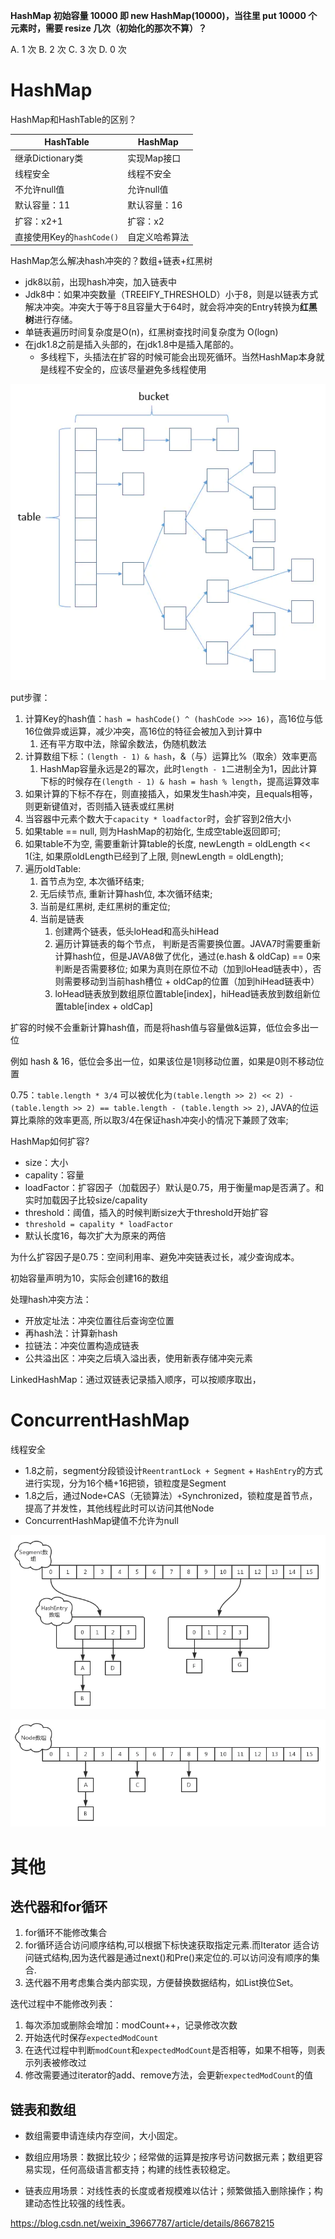 

**HashMap 初始容量 10000 即 new HashMap(10000)，当往里 put 10000 个元素时，需要 resize 几次（初始化的那次不算）？**

A. 1 次
B. 2 次
C. 3 次
D. 0 次

# HashMap

HashMap和HashTable的区别？

| HashTable                 | HashMap        |
| ------------------------- | -------------- |
| 继承Dictionary类          | 实现Map接口    |
| 线程安全                  | 线程不安全     |
| 不允许null值              | 允许null值     |
| 默认容量：11              | 默认容量：16   |
| 扩容：x2+1                | 扩容：x2       |
| 直接使用Key的`hashCode()` | 自定义哈希算法 |

HashMap怎么解决hash冲突的？数组+链表+红黑树

   * jdk8以前，出现hash冲突，加入链表中
   * Jdk8中：如果冲突数量（TREEIFY_THRESHOLD）小于8，则是以链表方式解决冲突。冲突大于等于8且容量大于64时，就会将冲突的Entry转换为**红黑树**进行存储。
   * 单链表遍历时间复杂度是O(n)，红黑树查找时间复杂度为 O(logn)
   * 在jdk1.8之前是插入头部的，在jdk1.8中是插入尾部的。
     * 多线程下，头插法在扩容的时候可能会出现死循环。当然HashMap本身就是线程不安全的，应该尽量避免多线程使用



![](HashMap/HashMap.png)

put步骤：

1. 计算Key的hash值：`hash = hashCode() ^ (hashCode >>> 16)`，高16位与低16位做异或运算，减少冲突，高16位的特征会被加入到计算中
   1. 还有平方取中法，除留余数法，伪随机数法
2. 计算数组下标：`(length - 1) & hash`，&（与）运算比%（取余）效率更高
   1. HashMap容量永远是2的幂次，此时`length - 1`二进制全为1，因此计算下标的时候存在`(length - 1) & hash = hash % length`，提高运算效率
3. 如果计算的下标不存在，则直接插入，如果发生hash冲突，且equals相等，则更新键值对，否则插入链表或红黑树
4. 当容器中元素个数大于`capacity * loadfactor`时，会扩容到2倍大小
5. 如果table == null, 则为HashMap的初始化, 生成空table返回即可;
6. 如果table不为空, 需要重新计算table的长度, newLength = oldLength << 1(注, 如果原oldLength已经到了上限, 则newLength = oldLength);
3. 遍历oldTable:
   1. 首节点为空, 本次循环结束;
   2. 无后续节点, 重新计算hash位, 本次循环结束;
   3. 当前是红黑树, 走红黑树的重定位;
   4. 当前是链表
      1. 创建两个链表，低头loHead和高头hiHead
      2. 遍历计算链表的每个节点， 判断是否需要换位置。JAVA7时需要重新计算hash位，但是JAVA8做了优化，通过(e.hash & oldCap) == 0来判断是否需要移位; 如果为真则在原位不动（加到loHead链表中），否则需要移动到当前hash槽位 + oldCap的位置（加到hiHead链表中）
      3. loHead链表放到数组原位置table[index]，hiHead链表放到数组新位置table[index + oldCap]

扩容的时候不会重新计算hash值，而是将hash值与容量做&运算，低位会多出一位

例如 hash & 16，低位会多出一位，如果该位是1则移动位置，如果是0则不移动位置

0.75：`table.length * 3/4` 可以被优化为`(table.length >> 2) << 2) - (table.length >> 2) == table.length - (table.length >> 2)`, JAVA的位运算比乘除的效率更高, 所以取3/4在保证hash冲突小的情况下兼顾了效率;

HashMap如何扩容?

* size：大小
* capality：容量
* loadFactor：扩容因子（加载因子）默认是0.75，用于衡量map是否满了。和实时加载因子比较size/capality
* threshold：阈值，插入的时候判断size大于threshold开始扩容
* `threshold = capality * loadFactor`
* 默认长度16，每次扩大为原来的两倍

为什么扩容因子是0.75：空间利用率、避免冲突链表过长，减少查询成本。

初始容量声明为10，实际会创建16的数组

处理hash冲突方法：

* 开放定址法：冲突位置往后查询空位置
* 再hash法：计算新hash
* 拉链法：冲突位置构造成链表
* 公共溢出区：冲突之后填入溢出表，使用新表存储冲突元素

LinkedHashMap：通过双链表记录插入顺序，可以按顺序取出，

# ConcurrentHashMap

线程安全

* 1.8之前，segment分段锁设计`ReentrantLock + Segment` + `HashEntry`的方式进行实现，分为16个桶+16把锁，锁粒度是Segment
* 1.8之后，通过Node` + `CAS（无锁算法）` + `Synchronized，锁粒度是首节点，提高了并发性，其他线程此时可以访问其他Node
* ConcurrentHashMap键值不允许为null

![](HashMap/Java7ConcurrentHashMap.png)

![](HashMap/Java8ConcurrentHashMap.png)

# 其他

## 迭代器和for循环

1. for循环不能修改集合
2. for循环适合访问顺序结构,可以根据下标快速获取指定元素.而Iterator 适合访问链式结构,因为迭代器是通过next()和Pre()来定位的.可以访问没有顺序的集合.
3. 迭代器不用考虑集合类内部实现，方便替换数据结构，如List换位Set。

迭代过程中不能修改列表：

1. 每次添加或删除会增加：modCount++，记录修改次数
2. 开始迭代时保存`expectedModCount`
3. 在迭代过程中判断`modCount`和`expectedModCount`是否相等，如果不相等，则表示列表被修改过
4. 修改需要通过iterator的add、remove方法，会更新`expectedModCount`的值

## 链表和数组

* 数组需要申请连续内存空间，大小固定。

* 数组应用场景：数据比较少；经常做的运算是按序号访问数据元素；数组更容易实现，任何高级语言都支持；构建的线性表较稳定。
* 链表应用场景：对线性表的长度或者规模难以估计；频繁做插入删除操作；构建动态性比较强的线性表。

https://blog.csdn.net/weixin_39667787/article/details/86678215
